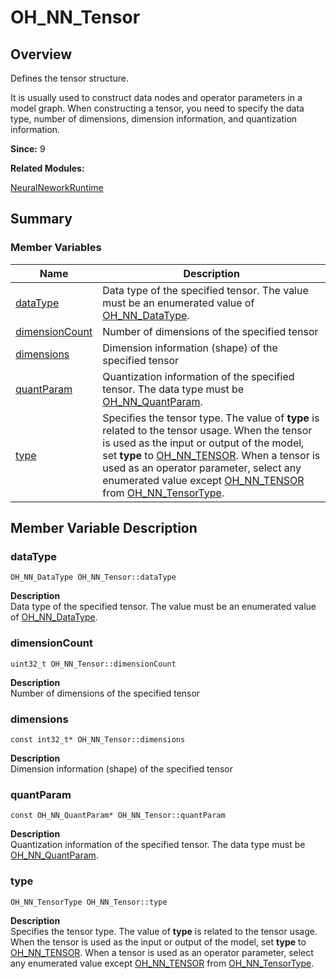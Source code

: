 # OH_NN_Tensor


## Overview

Defines the tensor structure.

It is usually used to construct data nodes and operator parameters in a model graph. When constructing a tensor, you need to specify the data type, number of dimensions, dimension information, and quantization information.

**Since:**
9

**Related Modules:**

[NeuralNeworkRuntime](_neural_nework_runtime.md)


## Summary


### Member Variables

| Name | Description | 
| -------- | -------- |
| [dataType](#datatype) | Data type of the specified tensor. The value must be an enumerated value of [OH_NN_DataType](_neural_nework_runtime.md#oh_nn_datatype).  | 
| [dimensionCount](#dimensioncount) | Number of dimensions of the specified tensor  | 
| [dimensions](#dimensions) | Dimension information (shape) of the specified tensor  | 
| [quantParam](#quantparam) | Quantization information of the specified tensor. The data type must be [OH_NN_QuantParam](_o_h___n_n___quant_param.md).  | 
| [type](#type) | Specifies the tensor type. The value of **type** is related to the tensor usage. When the tensor is used as the input or output of the model, set **type** to [OH_NN_TENSOR](_neural_nework_runtime.md). When a tensor is used as an operator parameter, select any enumerated value except [OH_NN_TENSOR](_neural_nework_runtime.md) from [OH_NN_TensorType](_neural_nework_runtime.md#oh_nn_tensortype).  | 


## Member Variable Description 


### dataType

  
```
OH_NN_DataType OH_NN_Tensor::dataType
```
**Description**<br>
Data type of the specified tensor. The value must be an enumerated value of [OH_NN_DataType](_neural_nework_runtime.md#oh_nn_datatype).


### dimensionCount

  
```
uint32_t OH_NN_Tensor::dimensionCount
```
**Description**<br>
Number of dimensions of the specified tensor


### dimensions

  
```
const int32_t* OH_NN_Tensor::dimensions
```
**Description**<br>
Dimension information (shape) of the specified tensor


### quantParam

  
```
const OH_NN_QuantParam* OH_NN_Tensor::quantParam
```
**Description**<br>
Quantization information of the specified tensor. The data type must be [OH_NN_QuantParam](_o_h___n_n___quant_param.md).


### type

  
```
OH_NN_TensorType OH_NN_Tensor::type
```
**Description**<br>
Specifies the tensor type. The value of **type** is related to the tensor usage. When the tensor is used as the input or output of the model, set **type** to [OH_NN_TENSOR](_neural_nework_runtime.md). When a tensor is used as an operator parameter, select any enumerated value except [OH_NN_TENSOR](_neural_nework_runtime.md) from [OH_NN_TensorType](_neural_nework_runtime.md#oh_nn_tensortype).

